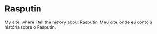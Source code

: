 # Rasputin
My site, where i tell the history about Rasputin. Meu site, onde eu conto a história sobre o Rasputin.
